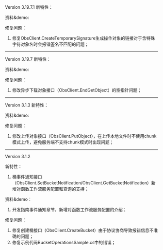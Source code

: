 Version 3.19.7.1
新特性：


资料&demo:


修复问题：
1. 修复ObsClient.CreateTemporarySignature生成操作对象的链接对于含特殊字符对象名时会报错签名不匹配的问题；

-----------------------------------------------------------------------------------

Version 3.19.7
新特性：


资料&demo:


修复问题：
1. 修改异步下载对象接口（ObsClient.EndGetObject）的空指针问题；

-----------------------------------------------------------------------------------

Version 3.1.3
新特性：


资料&demo:


修复问题：
1. 修改上传对象接口（ObsClient.PutObject），在上传本地文件时不使用chunk模式上传，避免服务端不支持chunk模式时出现问题；

-----------------------------------------------------------------------------------

Version 3.1.2

新特性：
1. 桶事件通知接口（ObsClient.SetBucketNotification/ObsClient.GetBucketNotification）新增对函数工作流服务配置和查询的支持；

资料&demo：
1. 开发指南事件通知章节，新增对函数工作流服务配置的介绍；
	

修复问题：
1. 修复创建桶接口（ObsClient.CreateBucket）由于协议协商导致报错信息不准确的问题；
2. 修复示例代码BucketOperationsSample.cs中的错误；

